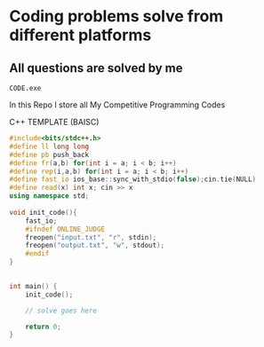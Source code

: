 # Coding problems solve from different platforms
## All questions are solved by me 
` CODE.exe `

In this Repo I store all My Competitive Programming Codes

C++ TEMPLATE (BAISC)
```cpp
#include<bits/stdc++.h>
#define ll long long
#define pb push_back
#define fr(a,b) for(int i = a; i < b; i++)
#define rep(i,a,b) for(int i = a; i < b; i++)
#define fast_io ios_base::sync_with_stdio(false);cin.tie(NULL)
#define read(x) int x; cin >> x
using namespace std;
 
void init_code(){
    fast_io;
    #ifndef ONLINE_JUDGE
    freopen("input.txt", "r", stdin);
    freopen("output.txt", "w", stdout);
    #endif 
}
 

int main() {
	init_code();

	// solve goes here

	return 0;
}
```


